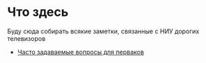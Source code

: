 # Что здесь

Буду сюда собирать всякие заметки, связанные с НИУ дорогих телевизоров

* [Часто задаваемые вопросы для перваков](./faq-1-year.md)

